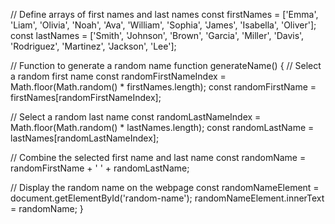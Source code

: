 // Define arrays of first names and last names
const firstNames = ['Emma', 'Liam', 'Olivia', 'Noah', 'Ava', 'William', 'Sophia', 'James', 'Isabella', 'Oliver'];
const lastNames = ['Smith', 'Johnson', 'Brown', 'Garcia', 'Miller', 'Davis', 'Rodriguez', 'Martinez', 'Jackson', 'Lee'];

// Function to generate a random name
function generateName() {
  // Select a random first name
  const randomFirstNameIndex = Math.floor(Math.random() * firstNames.length);
  const randomFirstName = firstNames[randomFirstNameIndex];
  
  // Select a random last name
  const randomLastNameIndex = Math.floor(Math.random() * lastNames.length);
  const randomLastName = lastNames[randomLastNameIndex];
  
  // Combine the selected first name and last name
  const randomName = randomFirstName + ' ' + randomLastName;
  
  // Display the random name on the webpage
  const randomNameElement = document.getElementById('random-name');
  randomNameElement.innerText = randomName;
}
